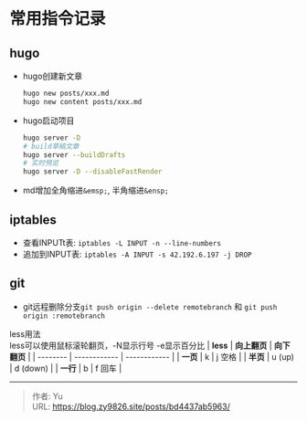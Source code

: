 # 常用指令记录


<!--more-->

## hugo
- hugo创建新文章
  ``` bash
  hugo new posts/xxx.md
  hugo new content posts/xxx.md
  ```
- hugo启动项目
  ``` bash
  hugo server -D 
  # build草稿文章
  hugo server --buildDrafts 
  # 实时预览
  hugo server -D --disableFastRender 
  ```
- md增加全角缩进`&emsp;`, 半角缩进`&ensp;`

## iptables
- 查看INPUTt表: `iptables -L INPUT -n --line-numbers`
- 追加到INPUT表: `iptables -A INPUT -s 42.192.6.197 -j DROP`

## git
- git远程删除分支`git push origin --delete remotebranch` 和 `git push origin :remotebranch`

less用法   
less可以使用鼠标滚轮翻页，-N显示行号 -e显示百分比
| **less** | **向上翻页** | **向下翻页** |
| -------- | ------------ | ------------ |
| **一页** | k            | j 空格       |
| **半页** | u (up)       | d (down)     |
| **一行** | b            | f 回车       |


---

> 作者: Yu  
> URL: https://blog.zy9826.site/posts/bd4437ab5963/  

